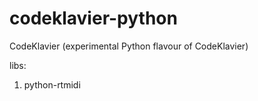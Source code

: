 # codeklavier-python
CodeKlavier (experimental Python flavour of CodeKlavier)


libs:
1. python-rtmidi
